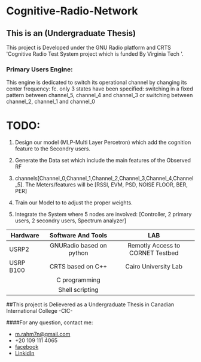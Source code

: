 # Cognitive-Radio-Network
## This is an (Undergraduate Thesis) 

This project is Developed under the GNU Radio platform and CRTS 'Cognitive Radio Test System project which is funded By Virginia Tech '.

### Primary Users Engine:
This engine is dedicated to switch its operational channel by changing its center frequency:  fc.
only 3 states have been specified:
switching in a fixed pattern between channel_5, channel_4 and channel_3
or switching between channel_2, channel_1 and channel_0

# TODO:
1. Design our model (MLP-Multi Layer Percetron) which add the cognition feature to the Secondry users.
2. Generate the Data set which include the main features of the Observed RF    
3. channels[Channel_0,Channel_1,Channel_2,Channel_3,Channel_4,Channel_5]. The Meters/features will be [RSSI, EVM, PSD, NOISE FLOOR, BER, PER]
4. Train our Model to to adjust the proper weights.
  
5. Integrate the System where 5 nodes are involved: [Controller, 2 primary users, 2 secondry users, Spectrum analyzer]

| Hardware        | Software And Tools       | LAB                             |
| --------------- |:------------------------:|:-------------------------------:|
| USRP2           |GNURadio based on python  |Remotly Access to CORNET Testbed |
| USRP B100       |CRTS based on C++         |Cairo University Lab             |
|                 |C programming             |                                 |
|                 |Shell scripting           |                                 |
  
  
    
##This project is Delievered as a Undergraduate Thesis in Canadian International College -CIC-

####For any question, contact me:
* m.rahm7n@gmail.com
* +20 109 111 4065
* [facebook](https://www.facebook.com/mrxastro)
* [LinkidIn](https://eg.linkedin.com/in/mrastro)
